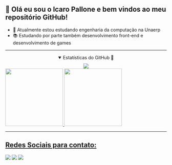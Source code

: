 ##  👋 Olá eu sou o Icaro Pallone e bem vindos ao meu repositório GitHub!

- 🎒 Atualmente estou estudando engenharia da computação na Unaerp
- 📚 Estudando por parte também desenvolvimento front-end e desenvolvimento de games

<hr>
<div align="center">
  <details open>
    <summary style="margin-bottom:10px;">Estatísticas do GitHub 👾</summary>
    <a href="https://github-readme-streak-stats.herokuapp.com/?user=IcaroPallone&theme=monokai-metallian&hide_border=true"><img src="https://github-readme-streak-stats.herokuapp.com/?user=IcaroPallone&theme=monokai-metallian&hide_border=true"/></a>
    <div style="display:flex; justify-content: space-between">
      <a href="https://github.com/IcaroPallone">
      <img height="180cm" src="https://github-readme-stats.vercel.app/api?username=IcaroPallone&show_icons=true&theme=radical&count_private=true&show_icons=true&include_all_commits=true">
      <img height="180cm" src="https://github-readme-stats.vercel.app/api/top-langs/?username=IcaroPallone&layout=compact&langs_count=10&theme=radical&include_all_commits=true&count_private=true">
    </div>
  </details>
</div>
<hr>
  
## Redes Sociais para contato:
  <div> 
  <a href="https://www.instagram.com/icaro_pallone/" target="_blank"><img src="https://img.shields.io/badge/-Instagram-%23E4405F?style=for-the-badge&logo=instagram&logoColor=white" target="_blank"></a>
  <a href = "icopallone@hotmail.com"><img src="https://img.shields.io/badge/-Gmail-%23333?style=for-the-badge&logo=gmail&logoColor=white" target="_blank"></a>
  <a href="https://www.linkedin.com/in/icaro-squassoni-pallone-164454204/" target="_blank"><img src="https://img.shields.io/badge/-LinkedIn-%230077B5?style=for-the-badge&logo=linkedin&logoColor=white" target="_blank"></a> 
  
</div>
